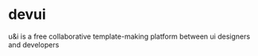 # devui
u&amp;i is a free collaborative template-making platform between ui designers and developers
